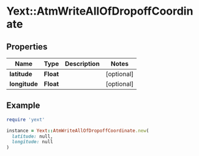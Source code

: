 # Yext::AtmWriteAllOfDropoffCoordinate

## Properties

| Name | Type | Description | Notes |
| ---- | ---- | ----------- | ----- |
| **latitude** | **Float** |  | [optional] |
| **longitude** | **Float** |  | [optional] |

## Example

```ruby
require 'yext'

instance = Yext::AtmWriteAllOfDropoffCoordinate.new(
  latitude: null,
  longitude: null
)
```

